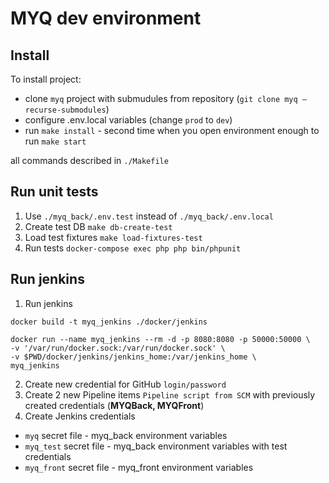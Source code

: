 # MYQ dev environment

## Install

To install project:
- clone `myq` project with submudules from repository (`git clone myq –recurse-submodules`)
- configure .env.local variables (change `prod` to `dev`)
- run `make install` - second time when you open environment enough to run `make start`

all commands described in `./Makefile`

 ## Run unit tests
1) Use `./myq_back/.env.test` instead of `./myq_back/.env.local`
2) Create test DB `make db-create-test`
3) Load test fixtures `make load-fixtures-test`
4) Run tests `docker-compose exec php php bin/phpunit`

 ## Run jenkins

1) Run jenkins
```
docker build -t myq_jenkins ./docker/jenkins
    
docker run --name myq_jenkins --rm -d -p 8080:8080 -p 50000:50000 \
-v '/var/run/docker.sock:/var/run/docker.sock' \
-v $PWD/docker/jenkins/jenkins_home:/var/jenkins_home \
myq_jenkins
```
2) Create new credential for GitHub `login/password`
3) Create 2 new Pipeline items `Pipeline script from SCM` with previously created credentials (**MYQBack, MYQFront**)
4) Create Jenkins credentials
- `myq` secret file - myq_back environment variables
- `myq_test` secret file - myq_back environment variables with test credentials
- `myq_front` secret file - myq_front environment variables
